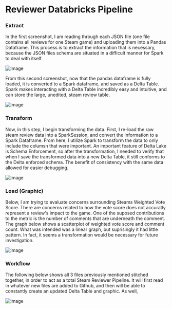 # Reviewer Databricks Pipeline



### Extract

In the first screenshot, I am reading through each JSON file (one file contains all reviews for one Steam game) and uploading them into a Pandas Dataframe. This process is to extract the information that is necessary, because the JSON files schema are situated in a difficult manner for Spark to deal with itself.

![image](https://github.com/Ninsta22/reviewer-databricks-pipeline/assets/55768636/147f8c14-7b2f-44bd-964d-8d1176c2547b)

From this second screenshot, now that the pandas dataframe is fully loaded, it is converted to a Spark dataframe, and saved as a Delta Table. Spark makes interacting with a Delta Table incredibly easy and intuitive, and can store the large, unedited, steam review table.

![image](https://github.com/Ninsta22/reviewer-databricks-pipeline/assets/55768636/67888ba2-bb53-4834-abcf-88f655289c93)

### Transform

 Now, in this step, I begin transforming the data. First, I re-load the raw steam review data into a SparkSession, and convert the information to a Spark Dataframe. From here, I utilize Spark to transform the data to only include the columsn that were important. An important feature of Delta Lake is Schema Enforcement, so after the transformation, I needed to verify that when I save the transformed data into a new Delta Table, it still conforms to the Delta enforced schema. The benefit of consistency with the same data allowed for easier debugging.

![image](https://github.com/Ninsta22/reviewer-databricks-pipeline/assets/55768636/d4a78770-3e7a-41ba-8cbb-1bf15d5ecbc4)

### Load (Graphic)

Below, I am trying to evaluate concerns surrounding Steams Weighted Vote Score. There are concerns related to how the vote score does not accuratly represent a review's impact to the game. One of the suposed contributions to the metric is the number of comments that are underneath the comment. The graph below shows a scatterplot of weighted vote score and comment count. What was intended was a linear graph, but suprisingly it had little pattern. In fact, it seems a transformation would be necessary for future investigation.

![image](https://github.com/Ninsta22/reviewer-databricks-pipeline/assets/55768636/decbb0f6-9d71-4029-a82c-98e963fa7867)

### Workflow

The following below shows all 3 files previously mentioned stitched together, in order to act as a total Steam Reviewer Pipeline. It will first read in whatever new files are added to Github, and then will be able to constantly create an updated Delta Table and graphic. As well, 

![image](https://github.com/Ninsta22/reviewer-databricks-pipeline/assets/55768636/77cf3956-ced8-46f4-9fcb-028a804505cb)








